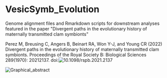 # VesicSymb_Evolution

Genome alignment files and Rmarkdown scripts for downstream analyses featured in the paper "Divergent paths in the evolutionary history of maternally transmitted clam symbionts"

Perez M, Breusing C, Angers B, Beinart RA, Won Y-J, and Young CR (2022) Divergent paths in the evolutionary history of maternally transmitted clam symbionts. Proceedings of the Royal Society B: Biological Sciences 289(1970): 20212137. doi:![10.1098/rspb.2021.2137](https://doi.org/10.1098/rspb.2021.2137)

![Graphical_abstract](https://user-images.githubusercontent.com/6787918/183844641-932277f7-2d57-4683-91ee-02682ca5e5d5.png)
